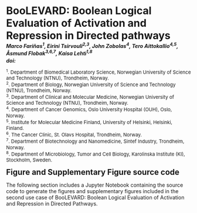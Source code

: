 <h1 style="margin-bottom: 0px;">BooLEVARD: Boolean Logical Evaluation of Activation and Repression in Directed pathways</h1>
<h5 style="margin-bottom: 2px; margin-top: 0px;">Marco Fariñas<sup>1</sup>, Eirini Tsirvouli<sup>2,3</sup>, John Zobolas<sup>4</sup>, Tero Aittokallio<sup>4,5</sup>, Åsmund Flobak<sup>3,6,7</sup>, Kaisa Lehti<sup>1,8</sup></h5>
<h5 style="margin-top: 3px; margin-bottom: 0px;">doi: </h5>
<p style="font-size:small"> 
    <sup>1</sup>. Department of Biomedical Laboratory Science, Norwegian University of Science and Technology (NTNU), Trondheim, Norway. <br>
    <sup>2</sup>. Department of Biology, Norwegian University of Science and Technology (NTNU), Trondheim, Norway.<br>
    <sup>3</sup>. Department of Clinical and Molecular Medicine, Norwegian University of Science and Technology (NTNU), Trondheim, Norway.<br>
    <sup>4</sup>. Department of Cancer Genomics, Oslo University Hospital (OUH), Oslo, Norway.<br>
    <sup>5</sup>. Institute for Molecular Medicine Finland, University of Helsinki, Helsinki, Finland.<br>
    <sup>6</sup>. The Cancer Clinic, St. Olavs Hospital, Trondheim, Norway.<br>
    <sup>7</sup>. Department of Biotechnology and Nanomedicine, Sintef Industry, Trondheim, Norway.<br>
    <sup>8</sup>. Department of Microbiology, Tumor and Cell Biology, Karolinska Institute (KI), Stockholm, Sweden.<br>
</p>
<h4 style="margin-top: 0px; margin-bottom: 2px; font-size: 1.5em"><b>Figure and Supplementary Figure source code</b></h4>
<p>
The following section includes a Jupyter Notebook containing the source code to generate the figures and supplementary figures included in the second use case of BooLEVARD: Boolean Logical Evaluation of Activation and Repression in Directed Pathways.
</p>
